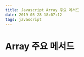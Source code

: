 ```yaml
---
title: Javascript Array 주요 메서드
date: 2019-05-28 18:07:12
tags: javascript
---
```


# Array 주요 메서드
